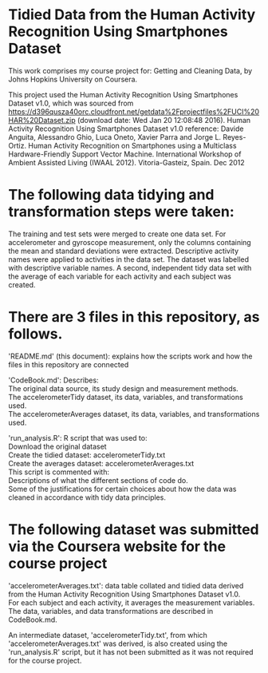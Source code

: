 
Tidied Data from the Human Activity Recognition Using Smartphones Dataset
=========================================================================

This work comprises my course project for: Getting and Cleaning Data, by Johns Hopkins University on Coursera. 

This project used the Human Activity Recognition Using Smartphones Dataset v1.0, which was sourced from https://d396qusza40orc.cloudfront.net/getdata%2Fprojectfiles%2FUCI%20HAR%20Dataset.zip (download date: Wed Jan 20 12:08:48 2016).
Human Activity Recognition Using Smartphones Dataset v1.0 reference:
Davide Anguita, Alessandro Ghio, Luca Oneto, Xavier Parra and Jorge L. Reyes-Ortiz. Human Activity Recognition on Smartphones using a Multiclass Hardware-Friendly Support Vector Machine. International Workshop of Ambient Assisted Living (IWAAL 2012). Vitoria-Gasteiz, Spain. Dec 2012


The following data tidying and transformation steps were taken:
===============================================================
The training and test sets were merged to create one data set.
For accelerometer and gyroscope measurement, only the columns containing the mean and standard deviations were extracted.
Descriptive activity names were applied to activities in the data set.
The dataset was labelled with descriptive variable names.
A second, independent tidy data set with the average of each variable for each activity and each subject was created.


There are 3 files in this repository, as follows.
=================================================

'README.md' (this document): explains how the scripts work and how the files in this repository are connected

'CodeBook.md': Describes:  
The original data source, its study design and measurement methods.  
The accelerometerTidy dataset, its data, variables, and transformations used.  
The accelerometerAverages dataset, its data, variables, and transformations used.  

'run_analysis.R': R script that was used to:  
Download the original dataset  
Create the tidied dataset: accelerometerTidy.txt  
Create the averages dataset: accelerometerAverages.txt  
This script is commented with:  
Descriptions of what the different sections of code do.  
Some of the justifications for certain choices about how the data was cleaned in accordance with tidy data principles.  


The following dataset was submitted via the Coursera website for the course project
===================================================================================

'accelerometerAverages.txt':  data table collated and tidied data derived from the Human Activity Recognition Using Smartphones Dataset v1.0.  
For each subject and each activity, it averages the measurement variables. The data, variables, and data transformations are described in CodeBook.md.

An intermediate dataset, 'accelerometerTidy.txt', from which 'accelerometerAverages.txt' was derived, is also created using the 'run_analysis.R' script, but it has not been submitted as it was not required for the course project.

